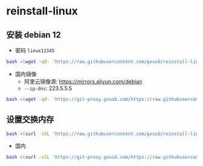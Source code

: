 # reinstall-linux

## 安装 debian 12
- 密码 `linux12345`

```bash
bash <(wget -qO- 'https://raw.githubusercontent.com/gxusb/reinstall-linux/master/InstallNET.sh') -d 12 -p 'linux12345'
```
- 国内镜像
  - 阿里云镜像源: https://mirrors.aliyun.com/debian
  -  `--ip-dns`: 223.5.5.5
```bash
bash <(wget -qO- 'https://git-proxy.gxusb.com/https://raw.githubusercontent.com/gxusb/reinstall-linux/master/InstallNET.sh') --mirror 'https://mirrors.aliyun.com/debian' --ip-dns '223.5.5.5' -d 12 -p 'linux12345' 
```


## 设置交换内存

```bash
bash <(curl -sSL 'https://raw.githubusercontent.com/gxusb/reinstall-linux/master/swap.sh')
```
- 国内
```bash
bash <(curl -sSL 'https://git-proxy.gxusb.com/https://raw.githubusercontent.com/gxusb/reinstall-linux/master/swap.sh')
```
